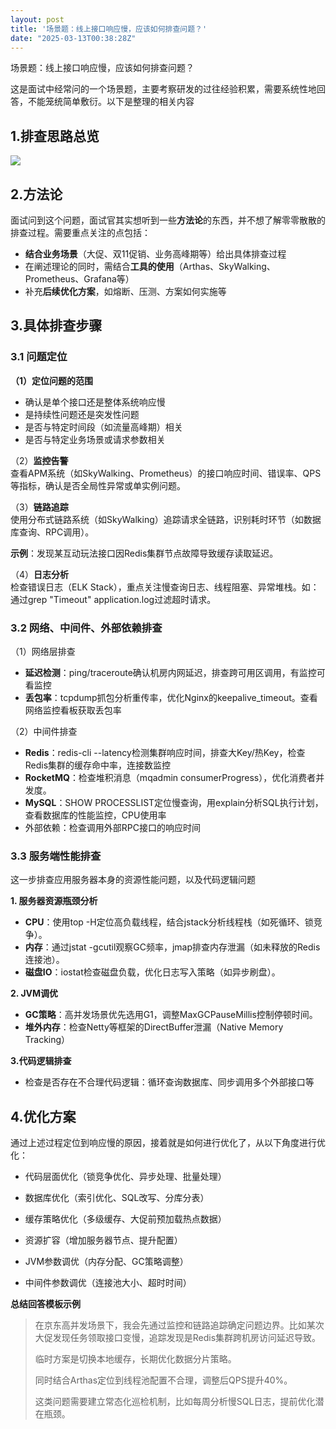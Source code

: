 ```yaml
---
layout: post
title: '场景题：线上接口响应慢，应该如何排查问题？'
date: "2025-03-13T00:38:28Z"
---
```

场景题：线上接口响应慢，应该如何排查问题？

这是面试中经常问的一个场景题，主要考察研发的过往经验积累，需要系统性地回答，不能笼统简单敷衍。以下是整理的相关内容

1.排查思路总览
--------

![](https://img2024.cnblogs.com/blog/2784584/202503/2784584-20250312170447814-649305989.png)

2.方法论
-----

面试问到这个问题，面试官其实想听到一些**方法论**的东西，并不想了解零零散散的排查过程。需要重点关注的点包括：

*   **结合业务场景**（大促、双11促销、业务高峰期等）给出具体排查过程
*   在阐述理论的同时，需结合**工具的使用**（Arthas、SkyWalking、Prometheus、Grafana等）
*   补充**后续优化方案**，如熔断、压测、方案如何实施等

3.具体排查步骤
--------

### 3.1 问题定位

**（1）定位问题的范围**

*   确认是单个接口还是整体系统响应慢
*   是持续性问题还是突发性问题
*   是否与特定时间段（如流量高峰期）相关
*   是否与特定业务场景或请求参数相关

（2）**监控告警**  
查看APM系统（如SkyWalking、Prometheus）的接口响应时间、错误率、QPS等指标，确认是否全局性异常或单实例问题。

（3）**链路追踪**  
使用分布式链路系统（如SkyWalking）追踪请求全链路，识别耗时环节（如数据库查询、RPC调用）。

**示例**：发现某互动玩法接口因Redis集群节点故障导致缓存读取延迟。

（4）**日志分析**  
检查错误日志（ELK Stack），重点关注慢查询日志、线程阻塞、异常堆栈。如：通过grep "Timeout" application.log过滤超时请求。

### 3.2 网络、中间件、外部依赖排查

（1）网络层排查

*   **延迟检测**：ping/traceroute确认机房内网延迟，排查跨可用区调用，有监控可看监控
*   **丢包率**：tcpdump抓包分析重传率，优化Nginx的keepalive\_timeout。查看网络监控看板获取丢包率

（2）中间件排查

*   **Redis**：redis-cli --latency检测集群响应时间，排查大Key/热Key，检查Redis集群的缓存命中率，连接数监控
*   **RocketMQ**：检查堆积消息（mqadmin consumerProgress），优化消费者并发度。
*   **MySQL**：SHOW PROCESSLIST定位慢查询，用explain分析SQL执行计划，查看数据库的性能监控，CPU使用率
*   外部依赖：检查调用外部RPC接口的响应时间

### 3.3 服务端性能排查

这一步排查应用服务器本身的资源性能问题，以及代码逻辑问题

**1\. 服务器资源瓶颈分析**

*   **CPU**：使用top -H定位高负载线程，结合jstack分析线程栈（如死循环、锁竞争）。
*   **内存**：通过jstat -gcutil观察GC频率，jmap排查内存泄漏（如未释放的Redis连接池）。
*   **磁盘IO**：iostat检查磁盘负载，优化日志写入策略（如异步刷盘）。

**2\. JVM调优**

*   **GC策略**：高并发场景优先选用G1，调整MaxGCPauseMillis控制停顿时间。
*   **堆外内存**：检查Netty等框架的DirectBuffer泄漏（Native Memory Tracking）

**3.代码逻辑排查**

*   检查是否存在不合理代码逻辑：循环查询数据库、同步调用多个外部接口等

4.优化方案
------

通过上述过程定位到响应慢的原因，接着就是如何进行优化了，从以下角度进行优化：

*   代码层面优化（锁竞争优化、异步处理、批量处理）
    
*   数据库优化（索引优化、SQL改写、分库分表）
    
*   缓存策略优化（多级缓存、大促前预加载热点数据）
    
*   资源扩容（增加服务器节点、提升配置）
    
*   JVM参数调优（内存分配、GC策略调整）
    
*   中间件参数调优（连接池大小、超时时间）
    

**总结回答模板示例**

> 在京东高并发场景下，我会先通过监控和链路追踪确定问题边界。比如某次大促发现任务领取接口变慢，追踪发现是Redis集群跨机房访问延迟导致。
> 
> 临时方案是切换本地缓存，长期优化数据分片策略。
> 
> 同时结合Arthas定位到线程池配置不合理，调整后QPS提升40%。
> 
> 这类问题需要建立常态化巡检机制，比如每周分析慢SQL日志，提前优化潜在瓶颈。